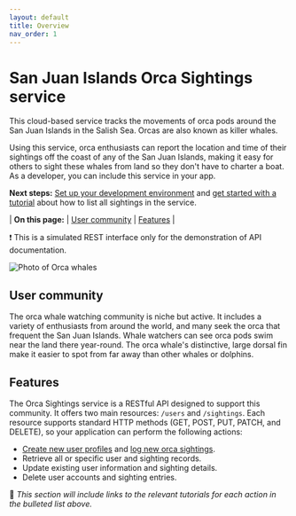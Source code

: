```yaml
---
layout: default
title: Overview
nav_order: 1
---
```


# San Juan Islands Orca Sightings service

This cloud-based service tracks the movements of orca pods around the San Juan Islands in the Salish Sea. Orcas are also known as killer whales.

Using this service, orca enthusiasts can report the location and time of their sightings off the coast of any of the San Juan Islands, making it easy for others to sight these whales from land so they don't have to charter a boat. As a developer, you can include this service in your app.

**Next steps:** [Set up your development environment](./tutorials/set-up-dev-env.md) and [get started with a tutorial](./tutorials/quickstart.md) about how to list all sightings in the service.

| **On this page:** | [User community](#user-community) | [Features](#features) |

❗ This is a simulated REST interface only for the demonstration of API documentation.

![ Photo of Orca whales](https://images.unsplash.com/photo-1602264836619-094873fa05fc?w=900&auto=format&fit=crop&q=60&ixlib=rb-4.1.0&ixid=M3wxMjA3fDB8MHxzZWFyY2h8Nnx8b3JjYSUyMHdoYWxlfGVufDB8fDB8fHww)

## User community

The orca whale watching community is niche but active. It includes a variety of enthusiasts from around the world, and many seek the orca that frequent the San Juan Islands. Whale watchers can see orca pods swim near the land there year-round. The orca whale's distinctive, large dorsal fin make it easier to spot from far away than other whales or dolphins.

## Features

The Orca Sightings service is a RESTful API designed to support this community. It offers two main resources: `/users` and `/sightings`. Each resource supports standard HTTP methods (GET, POST, PUT, PATCH, and DELETE), so your application can perform the following actions:

- [Create new user profiles](./tutorials/add-new-user.md) and [log new orca sightings](./tutorials/add-new-sighting.md).
- Retrieve all or specific user and sighting records.
- Update existing user information and sighting details.
- Delete user accounts and sighting entries.

🚧 *This section will include links to the relevant tutorials for each action in the bulleted list above.*
